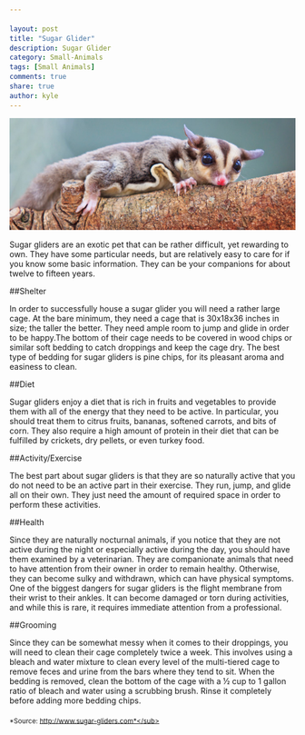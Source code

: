 ```yaml
--- 

layout: post
title: "Sugar Glider"
description: Sugar Glider
category: Small-Animals
tags: [Small Animals]
comments: true
share: true
author: kyle
--- 
```


<img src="/images/sugarglider-1.jpg" class="img-post">


Sugar gliders are an exotic pet that can be rather difficult, yet rewarding to own. They have some particular needs, but are relatively easy to care for if you know some basic information. They can be your companions for about twelve to fifteen years.

##Shelter

In order to successfully house a sugar glider you will need a rather large cage. At the bare minimum, they need a cage that is 30x18x36 inches in size; the taller the better. They need ample room to jump and glide in order to be happy.The bottom of their cage needs to be covered in wood chips or similar soft bedding to catch droppings and keep the cage dry. The best type of bedding for sugar gliders is pine chips, for its pleasant aroma and easiness to clean.

##Diet

Sugar gliders enjoy a diet that is rich in fruits and vegetables to provide them with all of the energy that they need to be active. In particular, you should treat them to citrus fruits, bananas, softened carrots, and bits of corn. They also require a high amount of protein in their diet that can be fulfilled by crickets, dry pellets, or even turkey food.

##Activity/Exercise 

The best part about sugar gliders is that they are so naturally active that you do not need to be an active part in their exercise. They run, jump, and glide all on their own. They just need the amount of required space in order to perform these activities.

##Health

Since they are naturally nocturnal animals, if you notice that they are not active during the night or especially active during the day, you should have them examined by a veterinarian. They are companionate animals that need to have attention from their owner in order to remain healthy. Otherwise, they can become sulky and withdrawn, which can have physical symptoms. One of the biggest dangers for sugar gliders is the flight membrane from their wrist to their ankles. It can become damaged or torn during activities, and while this is rare, it requires immediate attention from a professional.

##Grooming

Since they can be somewhat messy when it comes to their droppings, you will need to clean their cage completely twice a week. This involves using a bleach and water mixture to clean every level of the multi-tiered cage to remove feces and urine from the bars where they tend to sit. When the bedding is removed, clean the bottom of the cage with a ½ cup to 1 gallon ratio of bleach and water using a scrubbing brush. Rinse it completely before adding more bedding chips.

<sub>*Source: http://www.sugar-gliders.com*</sub>